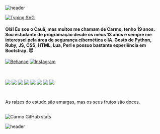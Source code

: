 ![header](https://capsule-render.vercel.app/api?color=0:ff0000,100:b80000&type=waving&height=120&section=header)

<a href="https://git.io/typing-svg"><img src="https://readme-typing-svg.herokuapp.com?font=Montserrat+Bold&size=23&pause=1000&color=F70000&center=true&vCenter=true&width=435&lines=Seja+bem-vindo(a)+ao+meu+Github;Welcome+to+my+Github;Willkommen+auf+meinem+Github;%F0%9F%98%88" alt="Typing SVG" /></a>
#### Olá! Eu sou o Cauã, mas muitos me chamam de Carmo, tenho 19 anos. Sou estudante de programação desde os meus 13 anos e sempre me interessei pela área de segurança cibernética e IA. Gosto de Python, Ruby, JS, CSS, HTML, Lua, Perl e possuo bastante experiência em Bootstrap. 😈

[![Behance](https://img.shields.io/badge/-Behance-blue?style=for-the-badge&logo=behance&logoColor=white)](https://behance.net/11kalashnikov)
[![Instagram](https://img.shields.io/badge/Instagram-E4405F?style=for-the-badge&logo=instagram&logoColor=white
)](https://www.instagram.com/cannibalizzare/)

## 

<div style="display: inline_block"><br/>
  <img align="center" src="https://img.shields.io/badge/Ruby-CC342D?style=for-the-badge&logo=ruby&logoColor=white" />
  <img align="center" src="https://img.shields.io/badge/HTML-239120?style=for-the-badge&logo=html5&logoColor=white" />
  <img align="center" src="https://img.shields.io/badge/CSS-239120?&style=for-the-badge&logo=css3&logoColor=white" />
  <img align="center" src="https://img.shields.io/badge/JavaScript-F7DF1E?style=for-the-badge&logo=javascript&logoColor=black" />
  <img align="center" src="https://img.shields.io/badge/Python-14354C?style=for-the-badge&logo=python&logoColor=white" />
  <img align="center" src="https://img.shields.io/badge/Lua-2C2D72?style=for-the-badge&logo=lua&logoColor=white" />
  <img align="center" src="https://img.shields.io/badge/Perl-39457E?style=for-the-badge&logo=perl&logoColor=white" />
  <img align="center" src="https://img.shields.io/badge/Bootstrap-563D7C?style=for-the-badge&logo=bootstrap&logoColor=white" />
</div><br/> 

##

As raízes do estudo são amargas, mas os seus frutos são doces.

##
![Carmo GitHub stats](https://github-readme-stats.vercel.app/api?username=canibalismo&show_icons=true&theme=dracula)

![header](https://capsule-render.vercel.app/api?color=0:ff0000,100:b80000&type=waving&height=120&section=footer)
